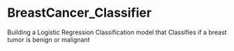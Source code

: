 # BreastCancer_Classifier
Building a Logistic Regression Classification model that Classifies if a breast tumor is benign or malignant
